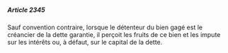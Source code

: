 ##### Article 2345

Sauf convention contraire, lorsque le détenteur du bien gagé est le créancier de la dette garantie, il perçoit les fruits de ce bien et les impute sur les intérêts ou, à défaut, sur le capital de la dette.

